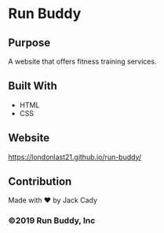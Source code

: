 # Run Buddy

## Purpose
A website that offers fitness training services.

## Built With
* HTML
* CSS

## Website
https://londonlast21.github.io/run-buddy/

## Contribution
Made with ❤️ by Jack Cady

### ©️2019 Run Buddy, Inc
